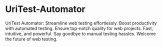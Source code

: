 # UriTest-Automator
UriTest Automator: Streamline web testing effortlessly. Boost productivity with automated testing. Ensure top-notch quality for web projects. Fast, intuitive, and powerful. Say goodbye to manual testing hassles. Welcome the future of web testing.
